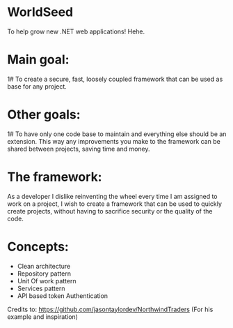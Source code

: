 # WorldSeed
To help grow new .NET web applications! Hehe.

# Main goal:
1# To create a secure, fast, loosely coupled framework that can be used as base for any project.

# Other goals: 
1# To have only one code base to maintain and everything else should be an extension. This way any improvements you make to the framework can be shared between projects, saving time and money.

# The framework:
As a developer I dislike reinventing the wheel every time I am assigned to work on a project, I wish to create a framework that can be used to quickly create projects, without having to sacrifice security or the quality of the code.

# Concepts:
- Clean architecture
- Repository pattern
- Unit Of work pattern
- Services pattern
- API based token Authentication

Credits to:
https://github.com/jasontaylordev/NorthwindTraders (For his example and inspiration)
